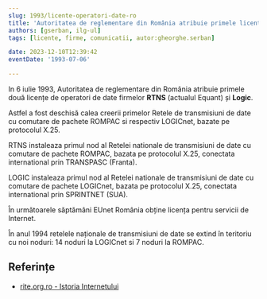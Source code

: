 ```yaml
---
slug: 1993/licente-operatori-date-ro
title: 'Autoritatea de reglementare din România atribuie primele licențe de operatori de date'
authors: [gserban, ilg-ul]
tags: [licente, firme, comunicatii, autor:gheorghe.serban]

date: 2023-12-10T12:39:42
eventDate: '1993-07-06'

---
```


In 6 iulie 1993, Autoritatea de reglementare din România atribuie
primele două licențe de operatori de date
firmelor **RTNS** (actualul Equant) și **Logic**.

<!-- truncate -->

Astfel a fost deschisă calea creerii primelor Retele de transmisiuni de
date cu comutare de pachete ROMPAC si respectiv LOGICnet, bazate pe
protocolul X.25.

RTNS instaleaza primul nod al Retelei nationale de transmisiuni de
date cu comutare de pachete ROMPAC, bazata pe protocolul X.25,
conectata international prin TRANSPASC (Franta).

LOGIC instaleaza primul nod al Retelei nationale de transmisiuni
de date cu comutare de pachete LOGICnet, bazata pe protocolul X.25,
conectata international prin SPRINTNET (SUA).

În următoarele săptămâni EUnet România obține licența pentru servicii
de Internet.

În anul 1994 retelele naționale de transmisiuni de date se extind în
teritoriu cu noi noduri: 14 noduri la LOGICnet si 7 noduri la ROMPAC.

## Referințe

- [rite.org.ro - Istoria Internetului](https://rite.org.ro/istoria-internetului/)
